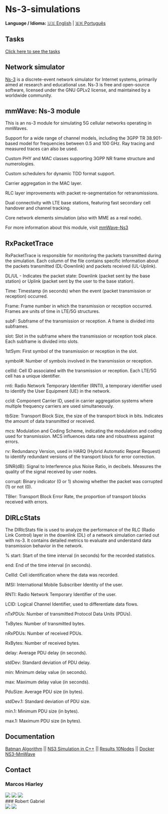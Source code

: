 # Ns-3-simulations

**Language / Idioma:** [🇺🇸 English](Readme_ENG.md) | [🇧🇷 Português](../README.md)

## Tasks

[Click here to see the tasks](../Tasks)

## Network simulator

[Ns-3](https://www.nsnam.org/) is a discrete-event network simulator for Internet systems, primarily aimed at research and educational use. Ns-3 is free and open-source software, licensed under the GNU GPLv2 license, and maintained by a worldwide community.

## mmWave: Ns-3 module

This is an ns-3 module for simulating 5G cellular networks operating in mmWaves.

Support for a wide range of channel models, including the 3GPP TR 38.901-based model for frequencies between 0.5 and 100 GHz. Ray tracing and measured traces can also be used.

Custom PHY and MAC classes supporting 3GPP NR frame structure and numerologies.

Custom schedulers for dynamic TDD format support.

Carrier aggregation in the MAC layer.

RLC layer improvements with packet re-segmentation for retransmissions.

Dual connectivity with LTE base stations, featuring fast secondary cell handover and channel tracking.

Core network elements simulation (also with MME as a real node).

For more information about this module, visit [mmWave-Ns3](https://github.com/nyuwireless-unipd/ns3-mmwave)

## RxPacketTrace
RxPacketTrace is responsible for monitoring the packets transmitted during the simulation. Each column of the file contains specific information about the packets transmitted (DL-Downlink) and packets received (UL-Uplink).

DL/UL - Indicates the packet state: Downlink (packet sent by the base station) or Uplink (packet sent by the user to the base station).

Time: Timestamp (in seconds) when the event (packet transmission or reception) occurred.

Frame: Frame number in which the transmission or reception occurred. Frames are units of time in LTE/5G structures.

subF: Subframe of the transmission or reception. A frame is divided into subframes.

slot: Slot in the subframe where the transmission or reception took place. Each subframe is divided into slots.

1stSym: First symbol of the transmission or reception in the slot.

symbol#: Number of symbols involved in the transmission or reception.

cellId: Cell ID associated with the transmission or reception. Each LTE/5G cell has a unique identifier.

rnti: Radio Network Temporary Identifier (RNTI), a temporary identifier used to identify the User Equipment (UE) in the network.

ccId: Component Carrier ID, used in carrier aggregation systems where multiple frequency carriers are used simultaneously.

tbSize: Transport Block Size, the size of the transport block in bits. Indicates the amount of data transmitted or received.

mcs: Modulation and Coding Scheme, indicating the modulation and coding used for transmission. MCS influences data rate and robustness against errors.

rv: Redundancy Version, used in HARQ (Hybrid Automatic Repeat Request) to identify redundant versions of the transport block for error correction.

SINR(dB): Signal to Interference plus Noise Ratio, in decibels. Measures the quality of the signal received by user nodes.

corrupt: Binary indicator (0 or 1) showing whether the packet was corrupted (1) or not (0).

TBler: Transport Block Error Rate, the proportion of transport blocks received with errors.

## DlRLcStats
The DlRlcStats file is used to analyze the performance of the RLC (Radio Link Control) layer in the downlink (DL) of a network simulation carried out with ns-3. It contains detailed metrics to evaluate and understand data transmission behavior in the network.

% start: Start of the time interval (in seconds) for the recorded statistics.

end: End of the time interval (in seconds).

CellId: Cell identification where the data was recorded.

IMSI: International Mobile Subscriber Identity of the user.

RNTI: Radio Network Temporary Identifier of the user.

LCID: Logical Channel Identifier, used to differentiate data flows.

nTxPDUs: Number of transmitted Protocol Data Units (PDUs).

TxBytes: Number of transmitted bytes.

nRxPDUs: Number of received PDUs.

RxBytes: Number of received bytes.

delay: Average PDU delay (in seconds).

stdDev: Standard deviation of PDU delay.

min: Minimum delay value (in seconds).

max: Maximum delay value (in seconds).

PduSize: Average PDU size (in bytes).

stdDev.1: Standard deviation of PDU size.

min.1: Minimum PDU size (in bytes).

max.1: Maximum PDU size (in bytes).

## Documentation
[Batman Algorithm](bat_ENG.md) || [NS3 Simulation in C++](packet5G_ENG.md) || [Results 10Nodes](10node_results_ENG.md) || [Docker NS3-MmWave](Docker-MmWave_ENG.md)

## Contact

### Marcos Hiarley
<div> <a href ="mailto:marcoshiarley.silva@gmail.com"><img src ="https://img.shields.io/badge/Gmail-D14836?style=for-the-badge&logo=gmail&logoColor=white"/></a> <a href ="https://www.instagram.com/hiarley._/"><img src ="https://img.shields.io/badge/Instagram-E4405F?style=for-the-badge&logo=instagram&logoColor=white"></a> <a href ="https://www.linkedin.com/in/marcos-hiarley/"><img src ="https://img.shields.io/badge/LinkedIn-0077B5?style=for-the-badge&logo=linkedin&logoColor=white" href="www.linkedin.com/in/marcos-hiarley-1853a7226"/></a> </div>
### Robert Gabriel
<div> <a href ="mailto:robertgabriel@disroot.org"><img src ="https://img.shields.io/badge/Gmail-D14836?style=for-the-badge&logo=gmail&logoColor=white"/></a> <a href ="https://www.instagram.com/robertdsgabriel/"><img src="https://img.shields.io/badge/Instagram-E4405F?style=for-the-badge&logo=instagram&logoColor=white"></a> </div>
